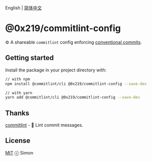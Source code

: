 English | [简体中文](./README.zh-Hans.md)

# @0x219/commitlint-config

⚙️ A shareable `commitlint` config enforcing [conventional commits](https://www.conventionalcommits.org/en/v1.0.0-beta.4/).

## Getting started

Install the package in your project directory with:

```bash
// with npm
npm install @commitlint/cli @0x219/commitlint-config --save-dev

// with yarn
yarn add @commitlint/cli @0x219/commitlint-config --save-dev
```

## Thanks

[commitlint](https://github.com/conventional-changelog/commitlint) - 📓 Lint commit messages.

## License

[MIT](./LICENSE) ⓒ Simon
